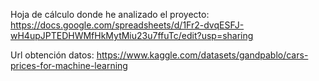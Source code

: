 Hoja de cálculo donde he analizado el proyecto: https://docs.google.com/spreadsheets/d/1Fr2-dvqESFJ-wH4upJPTEDHWMfHkMytMiu23u7ffuTc/edit?usp=sharing

Url obtención datos: https://www.kaggle.com/datasets/gandpablo/cars-prices-for-machine-learning
